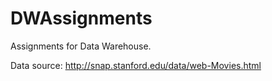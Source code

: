 # DWAssignments

Assignments for Data Warehouse.

Data source: http://snap.stanford.edu/data/web-Movies.html